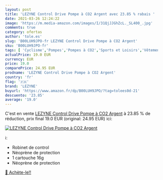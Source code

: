 ```yaml
---
layout: post
title: 'LEZYNE Control Drive Pompe à CO2 Argent avec 23.85 % rabais '
date: 2021-03-26 12:24:22
image: 'https://m.media-amazon.com/images/I/31QjJJGhZcL._SL400_.jpg'
comments: true
category: ofertas
author: 'tole.es'
slug: 'B00LUH9JPO-fr LEZYNE Control Drive Pompe à CO2 Argent'
sku: 'B00LUH9JPO-fr'
tags: [ 'Cyclisme','Pompes','Pompes à CO2','Sports et Loisirs','Vêtements et équipement de sport','lezyne','Équipement vélos et accessoires', ]
actualPrice: 19.0 EUR
currency: EUR
price: 19.0
comparePrice: 24.95 EUR
prodname: 'LEZYNE Control Drive Pompe à CO2 Argent'
country: 'fr'
flag: '🇫🇷'
brand: 'LEZYNE'
buyurl: 'https://www.amazon.fr/dp/B00LUH9JPO/?tag=tolees0d-21'
descuento: '23.85'
average: '19.0'
---
```


C'est en vente [LEZYNE Control Drive Pompe à CO2 Argent](https://www.amazon.fr/dp/B00LUH9JPO/?tag=tolees0d-21)  à  23.85 % de réduction, prix final  19.0 EUR (original: 24.95 EUR) ici:

[![LEZYNE Control Drive Pompe à CO2 Argent](https://m.media-amazon.com/images/I/31QjJJGhZcL._SL400_.jpg)](https://www.amazon.fr/dp/B00LUH9JPO/?tag=tolees0d-21)

ℹ️:

- Robinet de control
- Néoprène de protection
- 1 cartouche 16g
- Néoprène de protection

[🛒 Achète-le!!](https://www.amazon.fr/dp/B00LUH9JPO/?tag=tolees0d-21)
